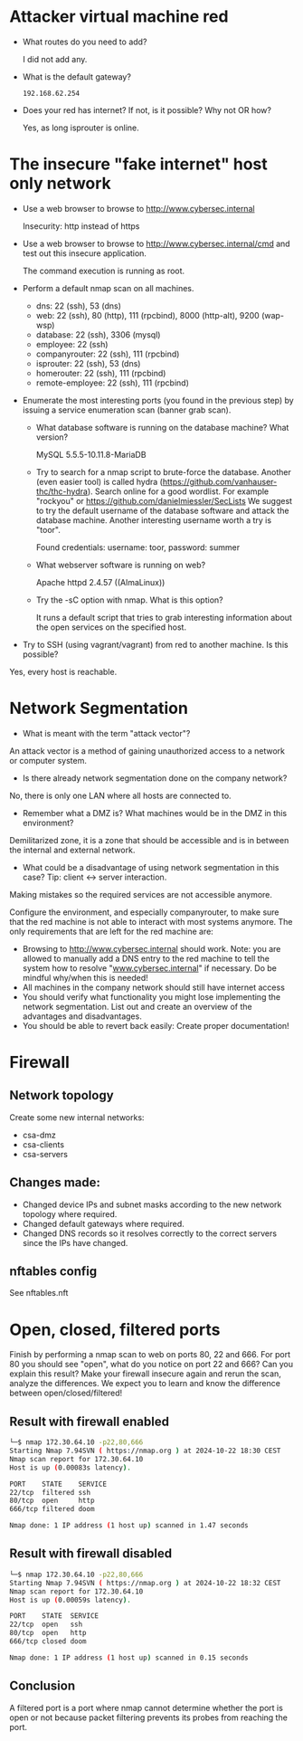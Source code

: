 # Attacker virtual machine red

-   What routes do you need to add?

    I did not add any.

-   What is the default gateway?

    `192.168.62.254`

-   Does your red has internet? If not, is it possible? Why not OR how?

    Yes, as long isprouter is online.

# The insecure "fake internet" host only network

-   Use a web browser to browse to http://www.cybersec.internal

    Insecurity: http instead of https

-   Use a web browser to browse to http://www.cybersec.internal/cmd and test out this insecure application.

    The command execution is running as root.

-   Perform a default nmap scan on all machines.

    -   dns: 22 (ssh), 53 (dns)
    -   web: 22 (ssh), 80 (http), 111 (rpcbind), 8000 (http-alt), 9200 (wap-wsp)
    -   database: 22 (ssh), 3306 (mysql)
    -   employee: 22 (ssh)
    -   companyrouter: 22 (ssh), 111 (rpcbind)
    -   isprouter: 22 (ssh), 53 (dns)
    -   homerouter: 22 (ssh), 111 (rpcbind)
    -   remote-employee: 22 (ssh), 111 (rpcbind)

-   Enumerate the most interesting ports (you found in the previous step) by issuing a service enumeration scan (banner grab scan).

    -   What database software is running on the database machine? What version?

        MySQL 5.5.5-10.11.8-MariaDB

    -   Try to search for a nmap script to brute-force the database. Another (even easier tool) is called hydra (https://github.com/vanhauser-thc/thc-hydra). Search online for a good wordlist. For example "rockyou" or https://github.com/danielmiessler/SecLists We suggest to try the default username of the database software and attack the database machine. Another interesting username worth a try is "toor".

        Found credentials: username: toor, password: summer

    -   What webserver software is running on web?

        Apache httpd 2.4.57 ((AlmaLinux))

    -   Try the -sC option with nmap. What is this option?

        It runs a default script that tries to grab interesting information about the open services on the specified host.

-   Try to SSH (using vagrant/vagrant) from red to another machine. Is this possible?

Yes, every host is reachable.

# Network Segmentation

-   What is meant with the term "attack vector"?

An attack vector is a method of gaining unauthorized access to a network or computer system.

-   Is there already network segmentation done on the company network?

No, there is only one LAN where all hosts are connected to.

-   Remember what a DMZ is? What machines would be in the DMZ in this environment?

Demilitarized zone, it is a zone that should be accessible and is in between the internal and external network.

-   What could be a disadvantage of using network segmentation in this case? Tip: client <-> server interaction.

Making mistakes so the required services are not accessible anymore.

Configure the environment, and especially companyrouter, to make sure that the red machine is not able to interact with most systems anymore. The only requirements that are left for the red machine are:

-   Browsing to http://www.cybersec.internal should work. Note: you are allowed to manually add a DNS entry to the red machine to tell the system how to resolve "www.cybersec.internal" if necessary. Do be mindful why/when this is needed!
-   All machines in the company network should still have internet access
-   You should verify what functionality you might lose implementing the network segmentation. List out and create an overview of the advantages and disadvantages.
-   You should be able to revert back easily: Create proper documentation!

# Firewall

## Network topology

Create some new internal networks:

-   csa-dmz
-   csa-clients
-   csa-servers

## Changes made:

-   Changed device IPs and subnet masks according to the new network topology where required.
-   Changed default gateways where required.
-   Changed DNS records so it resolves correctly to the correct servers since the IPs have changed.

## nftables config

See nftables.nft

# Open, closed, filtered ports

Finish by performing a nmap scan to web on ports 80, 22 and 666. For port 80 you should see "open", what do you notice on port 22 and 666? Can you explain this result? Make your firewall insecure again and rerun the scan, analyze the differences. We expect you to learn and know the difference between open/closed/filtered!

## Result with firewall enabled

```bash
└─$ nmap 172.30.64.10 -p22,80,666
Starting Nmap 7.94SVN ( https://nmap.org ) at 2024-10-22 18:30 CEST
Nmap scan report for 172.30.64.10
Host is up (0.00083s latency).

PORT    STATE    SERVICE
22/tcp  filtered ssh
80/tcp  open     http
666/tcp filtered doom

Nmap done: 1 IP address (1 host up) scanned in 1.47 seconds
```

## Result with firewall disabled

```bash
└─$ nmap 172.30.64.10 -p22,80,666
Starting Nmap 7.94SVN ( https://nmap.org ) at 2024-10-22 18:32 CEST
Nmap scan report for 172.30.64.10
Host is up (0.00059s latency).

PORT    STATE  SERVICE
22/tcp  open   ssh
80/tcp  open   http
666/tcp closed doom

Nmap done: 1 IP address (1 host up) scanned in 0.15 seconds
```

## Conclusion

A filtered port is a port where nmap cannot determine whether the port is open or not because packet filtering prevents its probes from reaching the port.
